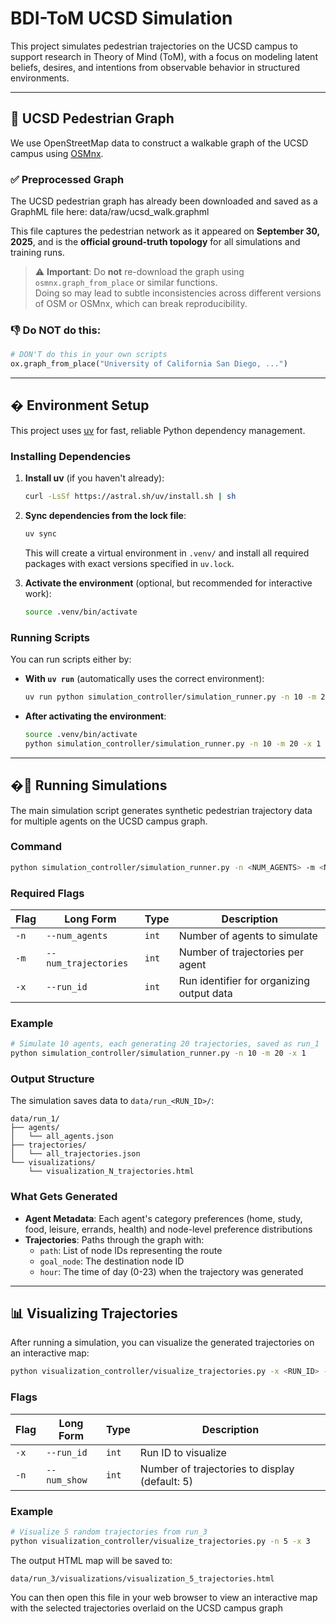 # BDI-ToM UCSD Simulation

This project simulates pedestrian trajectories on the UCSD campus to support research in Theory of Mind (ToM), with a focus on modeling latent beliefs, desires, and intentions from observable behavior in structured environments.

---

## 📍 UCSD Pedestrian Graph

We use OpenStreetMap data to construct a walkable graph of the UCSD campus using [OSMnx](https://github.com/gboeing/osmnx).

### ✅ Preprocessed Graph

The UCSD pedestrian graph has already been downloaded and saved as a GraphML file here: data/raw/ucsd_walk.graphml

This file captures the pedestrian network as it appeared on **September 30, 2025**, and is the **official ground-truth topology** for all simulations and training runs.

> ⚠️ **Important**: Do **not** re-download the graph using `osmnx.graph_from_place` or similar functions.  
> Doing so may lead to subtle inconsistencies across different versions of OSM or OSMnx, which can break reproducibility.

### 👎 Do NOT do this:

```python
# DON'T do this in your own scripts
ox.graph_from_place("University of California San Diego, ...")
```

---

## � Environment Setup

This project uses [uv](https://github.com/astral-sh/uv) for fast, reliable Python dependency management.

### Installing Dependencies

1. **Install uv** (if you haven't already):
   ```bash
   curl -LsSf https://astral.sh/uv/install.sh | sh
   ```

2. **Sync dependencies from the lock file**:
   ```bash
   uv sync
   ```

   This will create a virtual environment in `.venv/` and install all required packages with exact versions specified in `uv.lock`.

3. **Activate the environment** (optional, but recommended for interactive work):
   ```bash
   source .venv/bin/activate
   ```

### Running Scripts

You can run scripts either by:

- **With `uv run`** (automatically uses the correct environment):
  ```bash
  uv run python simulation_controller/simulation_runner.py -n 10 -m 20 -x 1
  ```

- **After activating the environment**:
  ```bash
  source .venv/bin/activate
  python simulation_controller/simulation_runner.py -n 10 -m 20 -x 1
  ```

---

## �🚀 Running Simulations

The main simulation script generates synthetic pedestrian trajectory data for multiple agents on the UCSD campus graph.

### Command

```bash
python simulation_controller/simulation_runner.py -n <NUM_AGENTS> -m <NUM_TRAJECTORIES> -x <RUN_ID>
```

### Required Flags

| Flag | Long Form | Type | Description |
|------|-----------|------|-------------|
| `-n` | `--num_agents` | `int` | Number of agents to simulate |
| `-m` | `--num_trajectories` | `int` | Number of trajectories per agent |
| `-x` | `--run_id` | `int` | Run identifier for organizing output data |

### Example

```bash
# Simulate 10 agents, each generating 20 trajectories, saved as run_1
python simulation_controller/simulation_runner.py -n 10 -m 20 -x 1
```

### Output Structure

The simulation saves data to `data/run_<RUN_ID>/`:

```
data/run_1/
├── agents/
│   └── all_agents.json          
├── trajectories/
│   └── all_trajectories.json   
└── visualizations/      
    └── visualization_N_trajectories.html
```

### What Gets Generated

- **Agent Metadata**: Each agent's category preferences (home, study, food, leisure, errands, health) and node-level preference distributions
- **Trajectories**: Paths through the graph with:
  - `path`: List of node IDs representing the route
  - `goal_node`: The destination node ID
  - `hour`: The time of day (0-23) when the trajectory was generated

---

## 📊 Visualizing Trajectories

After running a simulation, you can visualize the generated trajectories on an interactive map:

```bash
python visualization_controller/visualize_trajectories.py -x <RUN_ID> -n <NUM_TO_SHOW>
```

### Flags

| Flag | Long Form | Type | Description |
|------|-----------|------|-------------|
| `-x` | `--run_id` | `int` | Run ID to visualize |
| `-n` | `--num_show` | `int` | Number of trajectories to display (default: 5) |

### Example

```bash
# Visualize 5 random trajectories from run_3
python visualization_controller/visualize_trajectories.py -n 5 -x 3
```

The output HTML map will be saved to:
```
data/run_3/visualizations/visualization_5_trajectories.html
```

You can then open this file in your web browser to view an interactive map with the selected trajectories overlaid on the UCSD campus graph